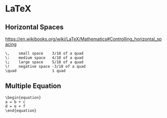 # LaTeX

## Horizontal Spaces
https://en.wikibooks.org/wiki/LaTeX/Mathematics#Controlling_horizontal_spacing
```
\,    small space    3/18 of a quad
\:    medium space   4/18 of a quad
\;    large space    5/18 of a quad
\!    negative space -3/18 of a quad 
\quad                1 quad
```

## Multiple Equation
```
\begin{equation}
a = b + c
d = e + f
\end{equation}
```
